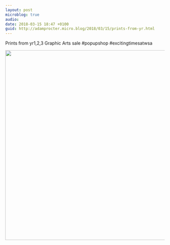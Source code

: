 ```yaml
---
layout: post
microblog: true
audio: 
date: 2018-03-15 18:47 +0100
guid: http://adamprocter.micro.blog/2018/03/15/prints-from-yr.html
---
```

Prints from yr1,2,3 Graphic Arts sale #popupshop #excitingtimesatwsa

<img src="http://discursive.adamprocter.co.uk/uploads/2018/0a020659a3.jpg" width="600" height="600" />
